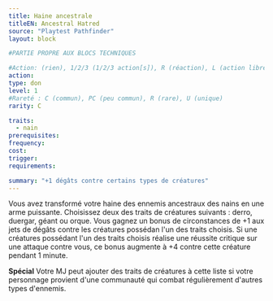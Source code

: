 ```yaml
---
title: Haine ancestrale
titleEN: Ancestral Hatred
source: "Playtest Pathfinder"
layout: block

#PARTIE PROPRE AUX BLOCS TECHNIQUES

#Action: (rien), 1/2/3 (1/2/3 action[s]), R (réaction), L (action libre)
action: 
type: don
level: 1
#Rareté : C (commun), PC (peu commun), R (rare), U (unique)
rarity: C

traits:
  - nain
prerequisites:
frequency:
cost:
trigger:
requirements:

summary: "+1 dégâts contre certains types de créatures"
---
```


Vous avez transformé votre haine des ennemis ancestraux des nains en une arme puissante. Choisissez deux des traits de créatures suivants : derro, duergar, géant ou orque. Vous gagnez un bonus de circonstances de +1 aux jets de dégâts contre les créatures possédan l'un des traits choisis. Si une créatures possédant l'un des traits choisis réalise une réussite critique sur une attaque contre vous, ce bonus augmente à +4 contre cette créature pendant 1 minute.

**Spécial** Votre MJ peut ajouter des traits de créatures à cette liste si votre personnage provient d'une communauté qui combat régulièrement d'autres types d'ennemis.